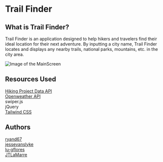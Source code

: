 # Trail Finder

## What is Trail Finder?
Trail Finder is an application designed to help hikers and travelers find their ideal location for their next adventure. By inputting a city name, Trail Finder locates and displays any nearby trails, national parks, mountains, etc. in the city area. 


![Image of the MainScreen](screenshot) <br/>


## Resources Used
[Hiking Project Data API](https://www.hikingproject.com/data) <br/>
[Openweather API](https://openweathermap.org/current) <br/>
swiper.js <br />
jQuery <br />
[Tailwind CSS](https://tailwindcss.com/) <br />

## Authors
[ryand67](https://github.com/ryand67) <br />
[jessevanslyke](https://github.com/jessevanslyke) <br />
[lu-gflores](https://github.com/lu-gflores) <br/>
[JTLaMarre](https://github.com/JTLaMarre) <br/>
